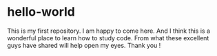 # hello-world
This is my first repository.
I am happy to come here. 
And I think this is a wonderful place to learn how to study code.
From what these excellent guys have shared will help open my eyes.
Thank you !
